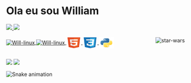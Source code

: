 # Ola eu sou William
<div>
  <a href="https://github.com/w1llx1m">
  <img height="180em" src="https://github-readme-stats.vercel.app/api?username=w1llx1m&show_icons=true&theme=tokyonight&include_all_commits=true&count_private=true"/>
  <img height="180em" src="https://github-readme-stats.vercel.app/api/top-langs/?username=w1llx1m&layout=compact&langs_count=7&theme=tokyonight"/>
</div>
<div style="display: inline_block"><br>
  <img align="center" alt="Will-linux" height="30" width="40" src="https://cdn.jsdelivr.net/gh/devicons/devicon/icons/linux/linux-original.svg">
  <img align="center" alt="Will-linux" height="30" width="40" src="https://cdn.jsdelivr.net/gh/devicons/devicon/icons/mysql/mysql-original-wordmark.svg">
  <img align="center" alt="Will-HTML" height="30" width="40" src="https://raw.githubusercontent.com/devicons/devicon/master/icons/html5/html5-original.svg">
  <img align="center" alt="Will-CSS" height="30" width="40" src="https://raw.githubusercontent.com/devicons/devicon/master/icons/css3/css3-original.svg">
  <img align="center" alt="Will-Python" height="30" width="40" src="https://raw.githubusercontent.com/devicons/devicon/master/icons/python/python-original.svg">
  <img align="right" height="100" width="100" alt="star-wars" src="https://giffiles.alphacoders.com/145/14596.gif">
</div>
  
  ##
 
<div> 
  <a href = "williamsilva.monteiro@gmail.com"><img src="https://img.shields.io/badge/-Gmail-%23333?style=for-the-badge&logo=gmail&logoColor=white" target="_blank"></a>
  <a href="https://www.linkedin.com/in/william-monteiro-91a93620b/" target="_blank"><img src="https://img.shields.io/badge/-LinkedIn-%230077B5?style=for-the-badge&logo=linkedin&logoColor=white" target="_blank"></a> 
 
 ![Snake animation](https://github.com/w1llx1m/w1llx1m/blob/output/github-contribution-grid-snake.svg)
  
  </div>
